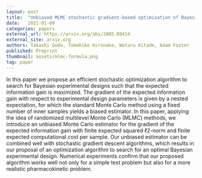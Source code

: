 ```yaml
---
layout: post
title:  "Unbiased MLMC stochastic gradient-based optimization of Bayesian experimental designs"
date:   2021-01-09
categories: papers
external_url: https://arxiv.org/abs/2005.08414
external_site: arxiv.org
authors: Takashi Goda, Tomohiko Hironaka, Wataru Kitade, Adam Foster
published: Preprint
thumbnail: assets/mlmc-formula.png
tag: paper
---
```


In this paper we propose an efficient stochastic optimization algorithm to search for Bayesian experimental designs such that the expected information gain is maximized. The gradient of the expected information gain with respect to experimental design parameters is given by a nested expectation, for which the standard Monte Carlo method using a fixed number of inner samples yields a biased estimator. In this paper, applying the idea of randomized multilevel Monte Carlo (MLMC) methods, we introduce an unbiased Monte Carlo estimator for the gradient of the expected information gain with finite expected squared ℓ2-norm and finite expected computational cost per sample. Our unbiased estimator can be combined well with stochastic gradient descent algorithms, which results in our proposal of an optimization algorithm to search for an optimal Bayesian experimental design. Numerical experiments confirm that our proposed algorithm works well not only for a simple test problem but also for a more realistic pharmacokinetic problem. 

